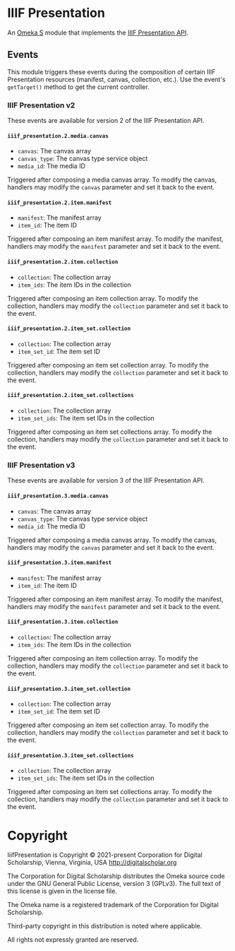 # IIIF Presentation

An [Omeka S](https://omeka.org/s/) module that implements the [IIIF Presentation API](https://iiif.io/api/presentation/3.0/).

## Events

This module triggers these events during the composition of certain IIIF Presentation
resources (manifest, canvas, collection, etc.). Use the event's `getTarget()` method
to get the current controller.

### IIIF Presentation v2

These events are available for version 2 of the IIIF Presentation API.

#### `iiif_presentation.2.media.canvas`

- `canvas`: The canvas array
- `canvas_type`: The canvas type service object
- `media_id`: The media ID

Triggered after composing a media canvas array. To modify the canvas, handlers may
modify the `canvas` parameter and set it back to the event.

#### `iiif_presentation.2.item.manifest`

- `manifest`: The manifest array
- `item_id`: The item ID

Triggered after composing an item manifest array. To modify the manifest, handlers
may modify the `manifest` parameter and set it back to the event.

#### `iiif_presentation.2.item.collection`

- `collection`: The collection array
- `item_ids`: The item IDs in the collection

Triggered after composing an item collection array. To modify the collection, handlers
may modify the `collection` parameter and set it back to the event.

#### `iiif_presentation.2.item_set.collection`

- `collection`: The collection array
- `item_set_id`: The item set ID

Triggered after composing an item set collection array. To modify the collection,
handlers may modify the `collection` parameter and set it back to the event.

#### `iiif_presentation.2.item_set.collections`

- `collection`: The collection array
- `item_set_ids`: The item set IDs in the collection

Triggered after composing an item set collections array. To modify the collection,
handlers may modify the `collection` parameter and set it back to the event.

### IIIF Presentation v3

These events are available for version 3 of the IIIF Presentation API.

#### `iiif_presentation.3.media.canvas`

- `canvas`: The canvas array
- `canvas_type`: The canvas type service object
- `media_id`: The media ID

Triggered after composing a media canvas array. To modify the canvas, handlers may
modify the `canvas` parameter and set it back to the event.

#### `iiif_presentation.3.item.manifest`

- `manifest`: The manifest array
- `item_id`: The item ID

Triggered after composing an item manifest array. To modify the manifest, handlers
may modify the `manifest` parameter and set it back to the event.

#### `iiif_presentation.3.item.collection`

- `collection`: The collection array
- `item_ids`: The item IDs in the collection

Triggered after composing an item collection array. To modify the collection, handlers
may modify the `collection` parameter and set it back to the event.

#### `iiif_presentation.3.item_set.collection`

- `collection`: The collection array
- `item_set_id`: The item set ID

Triggered after composing an item set collection array. To modify the collection,
handlers may modify the `collection` parameter and set it back to the event.

#### `iiif_presentation.3.item_set.collections`

- `collection`: The collection array
- `item_set_ids`: The item set IDs in the collection

Triggered after composing an item set collections array. To modify the collection,
handlers may modify the `collection` parameter and set it back to the event.

# Copyright

IiifPresentation is Copyright © 2021-present Corporation for Digital Scholarship,
Vienna, Virginia, USA http://digitalscholar.org

The Corporation for Digital Scholarship distributes the Omeka source code under
the GNU General Public License, version 3 (GPLv3). The full text of this license
is given in the license file.

The Omeka name is a registered trademark of the Corporation for Digital Scholarship.

Third-party copyright in this distribution is noted where applicable.

All rights not expressly granted are reserved.
